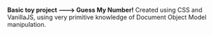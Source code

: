 **Basic toy project ---> Guess My Number!**
Created using CSS and VanillaJS, using very primitive knowledge of Document Object Model manipulation. 
